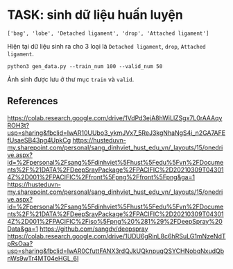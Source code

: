 # TASK: sinh dữ liệu huấn luyện

`['bag', 'lobe', 'Detached ligament', 'drop', 'Attached ligament']`

Hiện tại dữ liệu sinh ra cho 3 loại là `Detached ligament`, `drop`, `Attached ligament`.

```
python3 gen_data.py --train_num 100 --valid_num 50
```

Ảnh sinh được lưu ở thư mục `train` và `valid`.

## References

https://colab.research.google.com/drive/1VdPd3ejA8hWiLlZSgx7L0rAAAqyROH3t?usp=sharing&fbclid=IwAR10UUbo3_ykmJVx7_5ReJ3kgNhaNgS4i_n2GA7AFEfUsaeSB43pg4UpkCg
https://husteduvn-my.sharepoint.com/personal/sang_dinhviet_hust_edu_vn/_layouts/15/onedrive.aspx?id=%2Fpersonal%2Fsang%5Fdinhviet%5Fhust%5Fedu%5Fvn%2FDocuments%2F%21DATA%2FDeepSrayPackage%2FPACIFIC%2D20210309T043014Z%2D001%2FPACIFIC%2Ffront%5Fpng%2Ffront%5Fpng&ga=1
https://husteduvn-my.sharepoint.com/personal/sang_dinhviet_hust_edu_vn/_layouts/15/onedrive.aspx?id=%2Fpersonal%2Fsang%5Fdinhviet%5Fhust%5Fedu%5Fvn%2FDocuments%2F%21DATA%2FDeepSrayPackage%2FPACIFIC%2D20210309T043014Z%2D001%2FPACIFIC%2Fiso%5Fpng%20%281%29%2FDeepSpray%20Data&ga=1
https://github.com/sangdv/deepspray
https://colab.research.google.com/drive/1UDU6gRinL8c6hRSuLG1mNzeNdTpRsOaa?usp=sharing&fbclid=IwAR0CfuttFANX3rdQJkUQknpuqQSYCHNobqNxudQbnWs9wTr4MT04eHGL_6I

